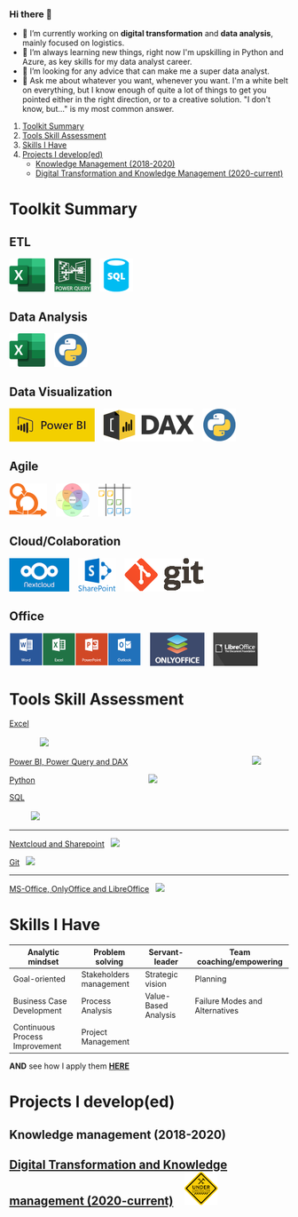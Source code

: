 ### Hi there 👋

- 🔭 I’m currently working on **digital transformation** and **data analysis**, mainly focused on logistics.
- 🌱 I’m always learning new things, right now I'm upskilling in Python and Azure, as key skills for my data analyst career.
- 🤔 I’m looking for any advice that can make me a super data analyst.
- 💬 Ask me about whatever you want, whenever you want. I'm a white belt on everything, but I know enough of quite a lot of things to get you pointed either in the right direction, or to a creative solution. "I don't know, but..." is my most common answer.

1. [Toolkit Summary](#Toolkit-summary)  
2. [Tools Skill Assessment](#Tools-skill-assessment)
3. [Skills I Have](#Skills-I-Have)
4. [Projects I develop(ed)](#Projects-I-developed)
    * [Knowledge Management (2018-2020)](#Knowledge-management-2018-2020)
    * [Digital Transformation and Knowledge Management (2020-current)](#Digital-Transformation-and-Knowledge-management-2020-current-)



# Toolkit Summary
## ETL
[![Excel](https://github.com/jaume-rsl/jaume-rsl/blob/cd225e88305ab5799c74e3956fd00e20ab96582d/images/Excel.png)](https://github.com/jaume-rsl/Portfolio/blob/main/Excel/README.md)&nbsp;&nbsp;&nbsp;
[![Power query](https://github.com/jaume-rsl/jaume-rsl/blob/a0478bc74eec36c529490f50f97d6d1b87e5a871/images/power-query.jpg)](https://github.com/jaume-rsl/Portfolio/blob/63220bf625d3fce3f0baca81f30e6fa6bea199ae/Power%20BI/18%20-%20Dataset%20Health.jpg)&nbsp;&nbsp;&nbsp;
[![SQL](https://github.com/jaume-rsl/jaume-rsl/blob/195dfb218b4c2f6c78727cd9cdad1494ab419695/images/sql.png)](https://github.com/jaume-rsl/SQL/blob/main/README.md)&nbsp;&nbsp;&nbsp;

## Data Analysis
[![Excel](https://github.com/jaume-rsl/jaume-rsl/blob/cd225e88305ab5799c74e3956fd00e20ab96582d/images/Excel.png)](https://github.com/jaume-rsl/Portfolio/blob/main/Excel/README.md)&nbsp;&nbsp;&nbsp;
[![Python](https://github.com/jaume-rsl/jaume-rsl/blob/b40693488e368739332a4eca5656bdb717910a0b/images/python.png)](https://www.kaggle.com/jaumerossello/code?scroll=true)&nbsp;&nbsp;&nbsp;

## Data Visualization
[![Power BI](https://github.com/jaume-rsl/jaume-rsl/blob/2435fc51dd61ce5751d2701a33b4641ce2986fd0/images/power-bi.png)](https://github.com/jaume-rsl/Portfolio/blob/main/Power%20BI/README.md)&nbsp;&nbsp;&nbsp;
[![DAX](https://github.com/jaume-rsl/jaume-rsl/blob/a166d8da498093d8b8791f7f353f04b5333b3cfc/images/DAX.png)](https://github.com/jaume-rsl/Portfolio/blob/main/Power%20BI/README.md#dax-snippets)&nbsp;&nbsp;&nbsp;
[![Python](https://github.com/jaume-rsl/jaume-rsl/blob/b40693488e368739332a4eca5656bdb717910a0b/images/python.png)](https://www.kaggle.com/jaumerossello/code?scroll=true)&nbsp;&nbsp;&nbsp;

## Agile
[![Scrum](https://github.com/jaume-rsl/jaume-rsl/blob/806e18710358d89dcf4ff6bf2a1c62eb6855ce30/images/sprint.png)](https://github.com/jaume-rsl/Portfolio/blob/main/Projects/Digital%20Transformation/README.md#project-governance)&nbsp;&nbsp;&nbsp;
[![Ikigai](https://github.com/jaume-rsl/jaume-rsl/blob/806e18710358d89dcf4ff6bf2a1c62eb6855ce30/images/ikigai.png)](https://github.com/jaume-rsl/Portfolio/blob/main/Projects/Digital%20Transformation/README.md#project-governance)&nbsp;&nbsp;&nbsp;
[![Kanban](https://github.com/jaume-rsl/jaume-rsl/blob/806e18710358d89dcf4ff6bf2a1c62eb6855ce30/images/kanban.png)](https://github.com/jaume-rsl/Portfolio/blob/main/Projects/Digital%20Transformation/README.md#project-governance)&nbsp;&nbsp;&nbsp;

## Cloud/Colaboration
[![NextCloud](https://github.com/jaume-rsl/jaume-rsl/blob/44c2eea04c21b84e16fbf7832dc69b3005277ce5/images/nextcloud.png)](https://try.nextcloud.com/)&nbsp;&nbsp;&nbsp;
![Sharepoint](https://github.com/jaume-rsl/jaume-rsl/blob/e258c9f71d51defe664f8891b7d58c9e400c1229/images/sharepoint.png)&nbsp;&nbsp;&nbsp;
![Git](https://github.com/jaume-rsl/jaume-rsl/blob/cad2117ad6da26a62b773635defbc2b6d3f79a39/images/git.png)&nbsp;&nbsp;&nbsp;

## Office
![MS-Office](https://github.com/jaume-rsl/jaume-rsl/blob/3416e9a051eb286025baf3094c6435cf5e1321a8/images/MS-office.jpg)&nbsp;&nbsp;&nbsp;
![OnlyOffice](https://github.com/jaume-rsl/jaume-rsl/blob/3416e9a051eb286025baf3094c6435cf5e1321a8/images/OnlyOffice.png)&nbsp;&nbsp;&nbsp;
![LibreOffice](https://github.com/jaume-rsl/jaume-rsl/blob/3416e9a051eb286025baf3094c6435cf5e1321a8/images/LibreOffice.png)&nbsp;&nbsp;&nbsp;


# Tools Skill Assessment  

[Excel](https://github.com/jaume-rsl/Portfolio/tree/main/Excel) &nbsp;&nbsp;&nbsp;&nbsp;&nbsp;&nbsp;&nbsp;&nbsp;&nbsp;&nbsp;&nbsp;&nbsp;&nbsp;&nbsp;&nbsp;&nbsp;&nbsp;&nbsp;&nbsp;&nbsp;&nbsp;&nbsp;&nbsp;&nbsp;&nbsp;&nbsp;&nbsp;&nbsp;&nbsp;&nbsp;&nbsp;&nbsp;&nbsp;&nbsp;&nbsp;&nbsp;&nbsp;&nbsp;&nbsp;&nbsp;&nbsp;&nbsp;&nbsp;&nbsp;&nbsp;&nbsp;&nbsp;&nbsp;&nbsp;&nbsp;&nbsp;&nbsp;&nbsp;&nbsp;&nbsp;&nbsp;&nbsp;&nbsp;&nbsp;&nbsp;&nbsp;&nbsp;&nbsp;&nbsp;&nbsp;&nbsp;&nbsp;&nbsp;&nbsp;&nbsp;&nbsp;&nbsp;&nbsp;&nbsp;&nbsp;&nbsp;&nbsp;&nbsp;&nbsp;&nbsp;&nbsp;&nbsp;&nbsp;&nbsp;&nbsp;&nbsp;&nbsp;&nbsp;&nbsp;&nbsp;&nbsp;&nbsp;&nbsp;&nbsp;&nbsp;&nbsp;&nbsp;&nbsp;&nbsp;&nbsp;&nbsp;&nbsp;&nbsp;&nbsp;&nbsp;&nbsp;&nbsp;&nbsp;&nbsp;&nbsp;&nbsp;&nbsp;&nbsp;&nbsp;&nbsp;&nbsp;&nbsp;&nbsp;&nbsp;&nbsp;&nbsp;&nbsp;&nbsp;&nbsp;&nbsp;&nbsp;&nbsp;&nbsp;&nbsp;&nbsp;&nbsp;&nbsp;&nbsp;&nbsp;&nbsp;&nbsp;&nbsp;&nbsp;&nbsp;&nbsp;&nbsp; ![](https://img.shields.io/badge/assessed__level-Fully%20Skilled-success?style=plastic&logo=microsoftexcel)  

[Power BI, Power Query and DAX](https://github.com/jaume-rsl/Portfolio/tree/main/Power%20BI) &nbsp;&nbsp;&nbsp;&nbsp;&nbsp;&nbsp;&nbsp;&nbsp;&nbsp;&nbsp;&nbsp;&nbsp;&nbsp;&nbsp;&nbsp;&nbsp;&nbsp;&nbsp;&nbsp;&nbsp;&nbsp;&nbsp;&nbsp;&nbsp;&nbsp;&nbsp;&nbsp;&nbsp;&nbsp;&nbsp;&nbsp;&nbsp;&nbsp;&nbsp;&nbsp;&nbsp;&nbsp;&nbsp;&nbsp;&nbsp;&nbsp;&nbsp;&nbsp;&nbsp;&nbsp;&nbsp;&nbsp;&nbsp;&nbsp;&nbsp;&nbsp;&nbsp;&nbsp;&nbsp;&nbsp; ![](https://img.shields.io/badge/assessed__level-Quite%20Good!-green?style=plastic&logo=powerbi)  

[Python](https://www.kaggle.com/jaumerossello/code) &nbsp;&nbsp;&nbsp;&nbsp;&nbsp;&nbsp;&nbsp;&nbsp;&nbsp;&nbsp;&nbsp;&nbsp;&nbsp;&nbsp;&nbsp;&nbsp;&nbsp;&nbsp;&nbsp;&nbsp;&nbsp;&nbsp;&nbsp;&nbsp;&nbsp;&nbsp;&nbsp;&nbsp;&nbsp;&nbsp;&nbsp;&nbsp;&nbsp;&nbsp;&nbsp;&nbsp;&nbsp;&nbsp;&nbsp;&nbsp;&nbsp;&nbsp;&nbsp;&nbsp;&nbsp;&nbsp;&nbsp;&nbsp;&nbsp;&nbsp; ![](https://img.shields.io/badge/assessed__level-Working%20on%20it-yellow?style=plastic&logo=python)  

[SQL](https://github.com/jaume-rsl/SQL/blob/main/README.md) &nbsp;&nbsp;&nbsp;&nbsp;&nbsp;&nbsp;&nbsp;&nbsp;&nbsp;&nbsp;&nbsp;&nbsp;&nbsp;&nbsp;&nbsp;&nbsp;&nbsp;&nbsp;&nbsp;&nbsp;&nbsp;&nbsp;&nbsp;&nbsp;&nbsp;&nbsp;&nbsp;&nbsp;&nbsp;&nbsp;&nbsp;&nbsp;&nbsp;&nbsp;&nbsp;&nbsp;&nbsp;&nbsp;&nbsp;&nbsp;&nbsp;&nbsp;&nbsp;&nbsp;&nbsp;&nbsp;&nbsp;&nbsp;&nbsp;&nbsp;&nbsp;&nbsp;&nbsp;&nbsp;&nbsp;&nbsp;&nbsp;&nbsp;&nbsp;&nbsp;&nbsp;&nbsp;&nbsp;&nbsp;&nbsp;&nbsp;&nbsp;&nbsp;&nbsp;&nbsp;&nbsp;&nbsp;&nbsp;&nbsp;&nbsp;&nbsp;&nbsp;&nbsp;&nbsp;&nbsp;&nbsp;&nbsp;&nbsp;&nbsp;&nbsp;&nbsp;&nbsp;&nbsp;&nbsp;&nbsp;&nbsp;&nbsp;&nbsp;&nbsp;&nbsp;&nbsp;&nbsp;&nbsp;&nbsp;&nbsp;&nbsp;&nbsp;&nbsp;&nbsp;&nbsp;&nbsp;&nbsp;&nbsp;&nbsp;&nbsp;&nbsp;&nbsp;&nbsp;&nbsp;&nbsp;&nbsp;&nbsp;&nbsp;&nbsp;&nbsp;&nbsp;&nbsp;&nbsp;&nbsp;&nbsp;&nbsp;&nbsp;&nbsp;&nbsp;&nbsp;&nbsp;&nbsp;&nbsp;&nbsp;&nbsp;&nbsp;&nbsp; ![](https://img.shields.io/badge/assessed__level-Quite%20Good!-green?style=plastic&logo=mysql) 

---  

[Nextcloud and Sharepoint]()&nbsp;&nbsp; ![](https://img.shields.io/badge/assessed__level-Quite%20Good!-green?style=plastic&logo=nextcloud)  

[Git](https://github.com/jaume-rsl?tab=repositories)&nbsp;&nbsp; ![](https://img.shields.io/badge/assessed__level-Working%20on%20it-yellow?style=plastic&logo=git)  

---

[MS-Office, OnlyOffice and LibreOffice](https://github.com/jaume-rsl/Portfolio/tree/main/Excel)&nbsp;&nbsp; ![](https://img.shields.io/badge/assessed__level-Fully%20Skilled-success?style=plastic&logo=microsoftoffice)  

# Skills I Have

| Analytic mindset | Problem solving | Servant-leader | Team coaching/empowering |
| --- | --- | --- | --- |
| Goal-oriented | Stakeholders management | Strategic vision | Planning |
| Business Case Development | Process Analysis | Value-Based Analysis | Failure Modes and Alternatives |
| Continuous Process Improvement | Project Management |||

**AND** see how I apply them [**HERE**](https://github.com/jaume-rsl/Portfolio/blob/65cae8fd10e2ee9e5c002a876729e3be74fc41ee/Skills/README.md)  


# Projects I develop(ed)
## Knowledge management (2018-2020)
## [Digital Transformation and Knowledge management (2020-current)](https://github.com/jaume-rsl/Portfolio/blob/41b343b85303f757640999c2ff7e2e995da83a42/Projects/Digital%20Transformation/README.md)&nbsp;&nbsp;&nbsp; ![under_construction](https://github.com/jaume-rsl/jaume-rsl/blob/d2fe9e9e4d973e7dbbc99aa49dacb8dc324e8039/images/under_construction.png)

<!--
# Index
# Toolkit summary                     -- DONE
# How I use my toolkit
## Data
### Power BI
### Python
### Excel
## Business process improvement
### Scrum/Kanban
### Bizagi
# Skills I have                       -- DONE (https://pm-training.net/agile-project-manager-skills/) 
## Analytic mindset
## Problem solving
## Servant-leader
## Goal-oriented
## Stakeholders management
## Strategic vision
## Team coaching/empowering
## Planning
## Business Case Development
## Continuous Process Improvement/ Process Analysis
## Value-Based Analysis
## Failure Modes and Alternatives
## Project Management
# Projects I develop(ed)
## Knowledge management (2018-2020)
## Digital Transformation and Knowledge management (2020-current)
### Digital strategy
### Project Governance
### Digital processess
### Digital Training/Coaching
### Knowledge Management
### Digital reporting
### 
-->
